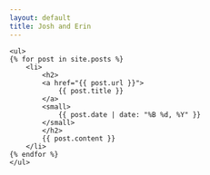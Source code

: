 ```yaml
---
layout: default
title: Josh and Erin
---
```


<div id="posts">

    <ul>
    {% for post in site.posts %}
        <li>
            <h2>
            <a href="{{ post.url }}">
                {{ post.title }}
            </a>
            <small>
                {{ post.date | date: "%B %d, %Y" }}
            </small>
            </h2>
            {{ post.content }}
        </li>
    {% endfor %}
    </ul>

</div>
